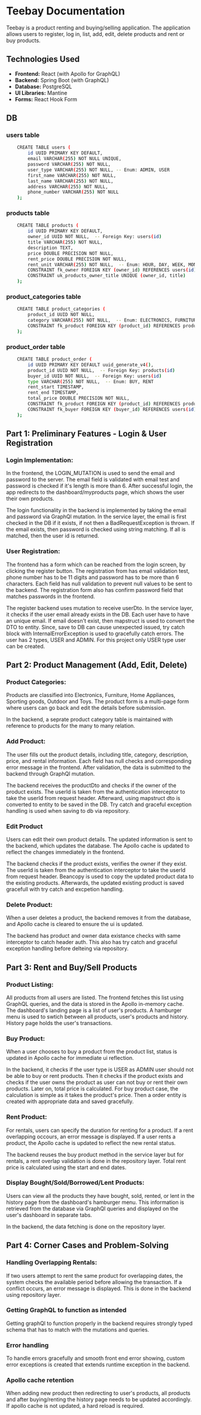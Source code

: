 
# Teebay Documentation

Teebay is a product renting and buying/selling application. The application allows users to register, log in, list, add, edit, delete products and rent or buy products.

## Technologies Used
- **Frontend:** React (with Apollo for GraphQL)
- **Backend:** Spring Boot (with GraphQL)
- **Database:** PostgreSQL
- **UI Libraries:** Mantine
- **Forms:** React Hook Form

## DB
### users table
```bash
    CREATE TABLE users (
        id UUID PRIMARY KEY DEFAULT,
        email VARCHAR(255) NOT NULL UNIQUE,
        password VARCHAR(255) NOT NULL,
        user_type VARCHAR(255) NOT NULL, -- Enum: ADMIN, USER
        first_name VARCHAR(255) NOT NULL,
        last_name VARCHAR(255) NOT NULL,
        address VARCHAR(255) NOT NULL,
        phone_number VARCHAR(255) NOT NULL
    );
```

### products table
```bash
    CREATE TABLE products (
        id UUID PRIMARY KEY DEFAULT,
        owner_id UUID NOT NULL,  -- Foreign Key: users(id)
        title VARCHAR(255) NOT NULL,
        description TEXT,
        price DOUBLE PRECISION NOT NULL,
        rent_price DOUBLE PRECISION NOT NULL,
        rent_unit VARCHAR(255) NOT NULL,  -- Enum: HOUR, DAY, WEEK, MONTH
        CONSTRAINT fk_owner FOREIGN KEY (owner_id) REFERENCES users(id),
        CONSTRAINT uk_products_owner_title UNIQUE (owner_id, title)
    );
```

### product_categories table
```bash
    CREATE TABLE product_categories (
        product_id UUID NOT NULL, 
        category VARCHAR(255) NOT NULL,  -- Enum: ELECTRONICS, FURNITURE, HOME_APPLIANCES, SPORTING_GOODS, OUTDOOR, TOYS
        CONSTRAINT fk_product FOREIGN KEY (product_id) REFERENCES products(id)
    );
```

### product_order table
```bash
    CREATE TABLE product_order (
        id UUID PRIMARY KEY DEFAULT uuid_generate_v4(),
        product_id UUID NOT NULL,  -- Foreign Key: products(id)
        buyer_id UUID NOT NULL,  -- Foreign Key: users(id)
        type VARCHAR(255) NOT NULL,  -- Enum: BUY, RENT
        rent_start TIMESTAMP,
        rent_end TIMESTAMP,
        total_price DOUBLE PRECISION NOT NULL,
        CONSTRAINT fk_product FOREIGN KEY (product_id) REFERENCES products(id),
        CONSTRAINT fk_buyer FOREIGN KEY (buyer_id) REFERENCES users(id)
    );
```


## Part 1: Preliminary Features - Login & User Registration
### Login Implementation:
In the frontend, the LOGIN_MUTATION is used to send the email and password to the server. The email field is validated with email test and password is checked if it's length is more than 6. After successful login, the app redirects to the dashboard/myproducts page, which shows the user their own products. 

The login functionality in the backend is implemented by taking the email and password via GraphQl mutation. In the service layer, the email is first checked in the DB if it exists, if not then a BadRequestException is thrown. If the email exists, then password is checked using string matching. If all is matched, then the user id is returned. 

### User Registration:
The frontend has a form which can be reached from the login screen, by clicking the register button. The registration from has email validation test, phone number has to be 11 digits and password has to be more than 6 characters. Each field has null validation to prevent null values to be sent to the backend. The registration form also has confirm password field that matches passwords in the frontend. 

The register backend uses mutation to receive userDto. In the service layer, it checks if the user email already exists in the DB. Each user have to have an unique email. If email doesn't exist, then mapstruct is used to convert the DTO to entity. Since, save to DB can cause unexpected issued, try catch block with InternalErrorException is used to gracefully catch errors. The user has 2 types, USER and ADMIN. For this project only USER type user can be created. 

## Part 2: Product Management (Add, Edit, Delete)
### Product Categories:
Products are classified into Electronics, Furniture, Home Appliances, Sporting goods, Outdoor and Toys. The product form is a multi-page form where users can go back and edit the details before submission.

In the backend, a seprate product category table is maintained with reference to products for the many to many relation.

### Add Product:
The user fills out the product details, including title, category, description, price, and rental information. Each field has null checks and corresponding error message in the frontend. After validation, the data is submitted to the backend through GraphQl mutation.

The backend receives the productDto and checks if the owner of the product exists. The userId is taken from the authentication interceptor to take the userId from request header. Afterward, using mapstruct dto is converted to entity to be saved in the DB. Try catch and graceful exception handling is used when saving to db via repository.

### Edit Product
Users can edit their own product details. The updated information is sent to the backend, which updates the database. The Apollo cache is updated to reflect the changes immediately in the frontend.

The backend checks if the product exists, verifies the owner if they exist. The userId is taken from the authentication interceptor to take the userId from request header. Beancopy is used to copy the updated product data to the existing products. Afterwards, the updated existing product is saved gracefull with try catch and excpetion handling.

### Delete Product:
When a user deletes a product, the backend removes it from the database, and Apollo cache is cleared to ensure the ui is updated.

The backend has product and owner data existance checks with same interceptor to catch header auth. This also has try catch and graceful exception handling before delteing via repository.

## Part 3: Rent and Buy/Sell Products
### Product Listing:
All products from all users are listed. The frontend fetches this list using GraphQL queries, and the data is stored in the Apollo in-memory cache. The dashboard's landing page is a list of user's products. A hamburger menu is used to swtich between all products, user's products and history. History page holds the user's transactions.

### Buy Product:
When a user chooses to buy a product from the product list, status is updated in Apollo cache for immediate ui reflection. 

In the backend, it checks if the user type is USER as ADMIN user should not be able to buy or rent products. Then it checks if the product exists and checks if the user owns the product as user can not buy or rent their own products. Later on, total price is calculated. For buy product case, the calculation is simple as it takes the product's price. Then a order entity is created with appropriate data and saved gracefully.

### Rent Product:
For rentals, users can specify the duration for renting for a product. If a rent overlapping occours, an error message is displayed. If a user rents a product, the Apollo cache is updated to reflect the new rental status.

The backend reuses the buy product method in the service layer but for rentals, a rent overlap validation is done in the repository layer. Total rent price is calculated using the start and end dates. 

### Display Bought/Sold/Borrowed/Lent Products:
Users can view all the products they have bought, sold, rented, or lent in the history page from the dashboard's hamburger menu. This information is retrieved from the database via GraphQl queries and displayed on the user's dashboard in separate tabs.

In the backend, the data fetching is done on the repository layer.

## Part 4: Corner Cases and Problem-Solving
### Handling Overlapping Rentals:
If two users attempt to rent the same product for overlapping dates, the system checks the available period before allowing the transaction. If a conflict occurs, an error message is displayed. This is done in the backend using repository layer.

### Getting GraphQL to function as intended
Getting graphQl to function properly in the backend requires strongly typed schema that has to match with the mutations and queries.

### Error handling
To handle errors gracefully and smooth front end error showing, custom error exceptions is created that extends runtime exception in the backend.

### Apollo cache retention
When adding new product then redirecting to user's products, all products and after buying/renting the history page needs to be updated accordingly. If apollo cache is not updated, a hard reload is required.  